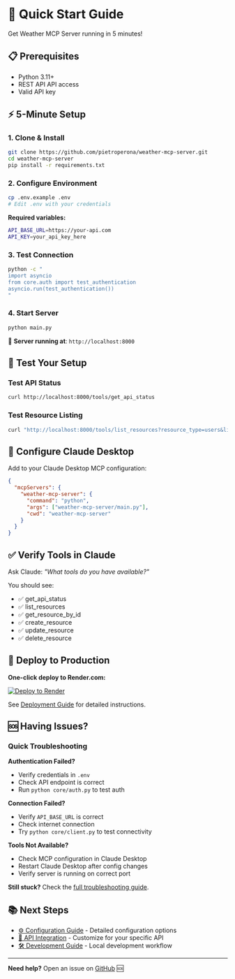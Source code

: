 # 🚀 Quick Start Guide

Get Weather MCP Server running in 5 minutes!

## 📋 Prerequisites

- Python 3.11+
- REST API API access
- Valid API key
## ⚡ 5-Minute Setup

### 1. Clone & Install
```bash
git clone https://github.com/pietroperona/weather-mcp-server.git
cd weather-mcp-server
pip install -r requirements.txt
```

### 2. Configure Environment
```bash
cp .env.example .env
# Edit .env with your credentials
```

**Required variables:**
```bash
API_BASE_URL=https://your-api.com
API_KEY=your_api_key_here
```

### 3. Test Connection
```bash
python -c "
import asyncio
from core.auth import test_authentication
asyncio.run(test_authentication())
"
```

### 4. Start Server
```bash
python main.py
```

🎉 **Server running at**: `http://localhost:8000`

## 🧪 Test Your Setup

### Test API Status
```bash
curl http://localhost:8000/tools/get_api_status
```

### Test Resource Listing
```bash
curl "http://localhost:8000/tools/list_resources?resource_type=users&limit=5"
```

## 🔧 Configure Claude Desktop

Add to your Claude Desktop MCP configuration:

```json
{
  "mcpServers": {
    "weather-mcp-server": {
      "command": "python",
      "args": ["weather-mcp-server/main.py"],
      "cwd": "weather-mcp-server"
    }
  }
}
```

## ✅ Verify Tools in Claude

Ask Claude: *"What tools do you have available?"*

You should see:
- ✅ get_api_status
- ✅ list_resources  
- ✅ get_resource_by_id
- ✅ create_resource
- ✅ update_resource
- ✅ delete_resource

## 🚀 Deploy to Production

**One-click deploy to Render.com:**

[![Deploy to Render](https://render.com/images/deploy-to-render-button.svg)](https://render.com/deploy?repo=pietroperona/weather-mcp-server)

See [Deployment Guide](deployment.md) for detailed instructions.

## 🆘 Having Issues?

### Quick Troubleshooting

**Authentication Failed?**
- Verify credentials in `.env`
- Check API endpoint is correct
- Run `python core/auth.py` to test auth

**Connection Failed?**
- Verify `API_BASE_URL` is correct
- Check internet connection
- Try `python core/client.py` to test connectivity

**Tools Not Available?**
- Check MCP configuration in Claude Desktop
- Restart Claude Desktop after config changes
- Verify server is running on correct port

**Still stuck?** Check the [full troubleshooting guide](troubleshooting.md).

## 📚 Next Steps

- [⚙️ Configuration Guide](configuration.md) - Detailed configuration options
- [🔧 API Integration](api-integration.md) - Customize for your specific API
- [🛠️ Development Guide](development.md) - Local development workflow

---

**Need help?** Open an issue on [GitHub](https://github.com/pietroperona/weather-mcp-server/issues) 🆘